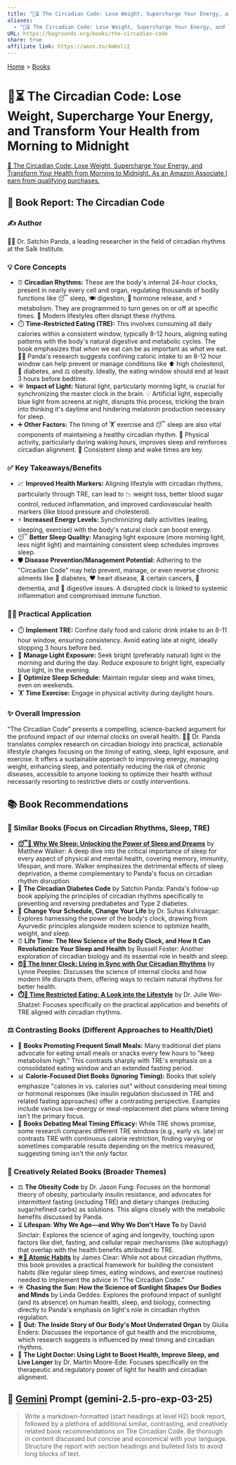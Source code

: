 ```yaml
---
title: "🌄⏳ The Circadian Code: Lose Weight, Supercharge Your Energy, and Transform Your Health from Morning to Midnight"
aliases:
  - "🌄⏳ The Circadian Code: Lose Weight, Supercharge Your Energy, and Transform Your Health from Morning to Midnight"
URL: https://bagrounds.org/books/the-circadian-code
share: true
affiliate link: https://amzn.to/4mKeliI
---
```

[Home](../index.md) > [Books](./index.md)  
# 🌄⏳ The Circadian Code: Lose Weight, Supercharge Your Energy, and Transform Your Health from Morning to Midnight  
[🛒 The Circadian Code: Lose Weight, Supercharge Your Energy, and Transform Your Health from Morning to Midnight. As an Amazon Associate I earn from qualifying purchases.](https://amzn.to/4mKeliI)  
  
## 📖 Book Report: The Circadian Code  
  
### ✍️ Author  
🧑‍⚕️ Dr. Satchin Panda, a leading researcher in the field of circadian rhythms at the Salk Institute.  
  
### 💡 Core Concepts  
* ⏰ **Circadian Rhythms:** These are the body's internal 24-hour clocks, present in nearly every cell and organ, regulating thousands of bodily functions like 😴 sleep, 🍽️ digestion, 🧪 hormone release, and ⚡ metabolism. They are programmed to turn genes on or off at specific times. 🌃 Modern lifestyles often disrupt these rhythms.  
* ⏱️ **Time-Restricted Eating (TRE):** This involves consuming all daily calories within a consistent window, typically 8-12 hours, aligning eating patterns with the body's natural digestive and metabolic cycles. The book emphasizes that *when* we eat can be as important as *what* we eat. 👨‍🔬 Panda's research suggests confining caloric intake to an 8-12 hour window can help prevent or manage conditions like ⬆️ high cholesterol, 🍬 diabetes, and ⚖️ obesity. Ideally, the eating window should end at least 3 hours before bedtime.  
* ☀️ **Impact of Light:** Natural light, particularly morning light, is crucial for synchronizing the master clock in the brain. 💡 Artificial light, especially blue light from screens at night, disrupts this process, tricking the brain into thinking it's daytime and hindering melatonin production necessary for sleep.  
* ➕ **Other Factors:** The timing of 🏋️ exercise and 😴 sleep are also vital components of maintaining a healthy circadian rhythm. 💪 Physical activity, particularly during waking hours, improves sleep and reinforces circadian alignment. 📅 Consistent sleep and wake times are key.  
  
### ✅ Key Takeaways/Benefits  
* 📈 **Improved Health Markers:** Aligning lifestyle with circadian rhythms, particularly through TRE, can lead to 📉 weight loss, better blood sugar control, reduced inflammation, and improved cardiovascular health markers (like blood pressure and cholesterol).  
* ⚡ **Increased Energy Levels:** Synchronizing daily activities (eating, sleeping, exercise) with the body's natural clock can boost energy.  
* 😴 **Better Sleep Quality:** Managing light exposure (more morning light, less night light) and maintaining consistent sleep schedules improves sleep.  
* 🛡️ **Disease Prevention/Management Potential:** Adhering to the "Circadian Code" may help prevent, manage, or even reverse chronic ailments like 🍬 diabetes, ❤️ heart disease, 🎗️ certain cancers, 🧠 dementia, and 🤢 digestive issues. A disrupted clock is linked to systemic inflammation and compromised immune function.  
  
### 🧑‍⚕️ Practical Application  
* ⏱️ **Implement TRE:** Confine daily food and caloric drink intake to an 8-11 hour window, ensuring consistency. Avoid eating late at night, ideally stopping 3 hours before bed.  
* 🔆 **Manage Light Exposure:** Seek bright (preferably natural) light in the morning and during the day. Reduce exposure to bright light, especially blue light, in the evening.  
* 📅 **Optimize Sleep Schedule:** Maintain regular sleep and wake times, even on weekends.  
* 🏋️ **Time Exercise:** Engage in physical activity during daylight hours.  
  
### ✨ Overall Impression  
"The Circadian Code" presents a compelling, science-backed argument for the profound impact of our internal clocks on overall health. 👨‍🔬 Dr. Panda translates complex research on circadian biology into practical, actionable lifestyle changes focusing on the *timing* of eating, sleep, light exposure, and exercise. It offers a sustainable approach to improving energy, managing weight, enhancing sleep, and potentially reducing the risk of chronic diseases, accessible to anyone looking to optimize their health without necessarily resorting to restrictive diets or costly interventions.  
  
## 📚 Book Recommendations  
  
### 📖 Similar Books (Focus on Circadian Rhythms, Sleep, TRE)  
* **[😴💭 Why We Sleep: Unlocking the Power of Sleep and Dreams](./why-we-sleep-unlocking-the-power-of-sleep-and-dreams.md)** by Matthew Walker: A deep dive into the critical importance of sleep for every aspect of physical and mental health, covering memory, immunity, lifespan, and more. Walker emphasizes the detrimental effects of sleep deprivation, a theme complementary to Panda's focus on circadian rhythm disruption.  
* 🍬 **The Circadian Diabetes Code** by Satchin Panda: Panda's follow-up book applying the principles of circadian rhythms specifically to preventing and reversing prediabetes and Type 2 diabetes.  
* 📅 **Change Your Schedule, Change Your Life** by Dr. Suhas Kshirsagar: Explores harnessing the power of the body's clock, drawing from Ayurvedic principles alongside modern science to optimize health, weight, and sleep.  
* ⏰ **Life Time: The New Science of the Body Clock, and How It Can Revolutionize Your Sleep and Health** by Russell Foster: Another exploration of circadian biology and its essential role in health and sleep.  
* **[⏰👤 The Inner Clock: Living in Sync with Our Circadian Rhythms](./the-inner-clock-living-in-sync-with-our-circadian-rhythms.md)** by Lynne Peeples: Discusses the science of internal clocks and how modern life disrupts them, offering ways to reclaim natural rhythms for better health.  
* **[⏱️🍎 Time Restricted Eating: A Look into the Lifestyle](./time-restricted-eating-a-look-into-the-lifestyle.md)** by Dr. Julie Wei-Shatzel: Focuses specifically on the practical application and benefits of TRE aligned with circadian rhythms.  
  
### ⚖️ Contrasting Books (Different Approaches to Health/Diet)  
* 🥗 **Books Promoting Frequent Small Meals:** Many traditional diet plans advocate for eating small meals or snacks every few hours to "keep metabolism high." This contrasts sharply with TRE's emphasis on a consolidated eating window and an extended fasting period.  
* 📊 **Calorie-Focused Diet Books (Ignoring Timing):** Books that solely emphasize "calories in vs. calories out" without considering meal timing or hormonal responses (like insulin regulation discussed in TRE and related fasting approaches) offer a contrasting perspective. Examples include various low-energy or meal-replacement diet plans where timing isn't the primary focus.  
* 🤔 **Books Debating Meal Timing Efficacy:** While TRE shows promise, some research compares different TRE windows (e.g., early vs. late) or contrasts TRE with continuous calorie restriction, finding varying or sometimes comparable results depending on the metrics measured, suggesting timing isn't the *only* factor.  
  
### 🎨 Creatively Related Books (Broader Themes)  
* ⚖️ **The Obesity Code** by Dr. Jason Fung: Focuses on the hormonal theory of obesity, particularly insulin resistance, and advocates for intermittent fasting (including TRE) and dietary changes (reducing sugar/refined carbs) as solutions. This aligns closely with the metabolic benefits discussed by Panda.  
* ⏳ **Lifespan: Why We Age—and Why We Don't Have To** by David Sinclair: Explores the science of aging and longevity, touching upon factors like diet, fasting, and cellular repair mechanisms (like autophagy) that overlap with the health benefits attributed to TRE.  
* **[⚛️🔄 Atomic Habits](./atomic-habits.md)** by James Clear: While not about circadian rhythms, this book provides a practical framework for building the consistent habits (like regular sleep times, eating windows, and exercise routines) needed to implement the advice in "The Circadian Code."  
* ☀️ **Chasing the Sun: How the Science of Sunlight Shapes Our Bodies and Minds** by Linda Geddes: Explores the profound impact of sunlight (and its absence) on human health, sleep, and biology, connecting directly to Panda's emphasis on light's role in circadian rhythm regulation.  
* 🦠 **Gut: The Inside Story of Our Body's Most Underrated Organ** by Giulia Enders: Discusses the importance of gut health and the microbiome, which research suggests is influenced by meal timing and circadian rhythms.  
* 🔆 **The Light Doctor: Using Light to Boost Health, Improve Sleep, and Live Longer** by Dr. Martin Moore-Ede: Focuses specifically on the therapeutic and regulatory power of light for health and circadian alignment.  
  
## 💬 [Gemini](../software/gemini.md) Prompt (gemini-2.5-pro-exp-03-25)  
> Write a markdown-formatted (start headings at level H2) book report, followed by a plethora of additional similar, contrasting, and creatively related book recommendations on The Circadian Code. Be thorough in content discussed but concise and economical with your language. Structure the report with section headings and bulleted lists to avoid long blocks of text.
